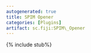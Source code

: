 ```yaml
---
autogenerated: true
title: SPIM Opener
categories: [Plugins]
artifact: sc.fiji:SPIM\_Opener
---
```


{% include stub%}



